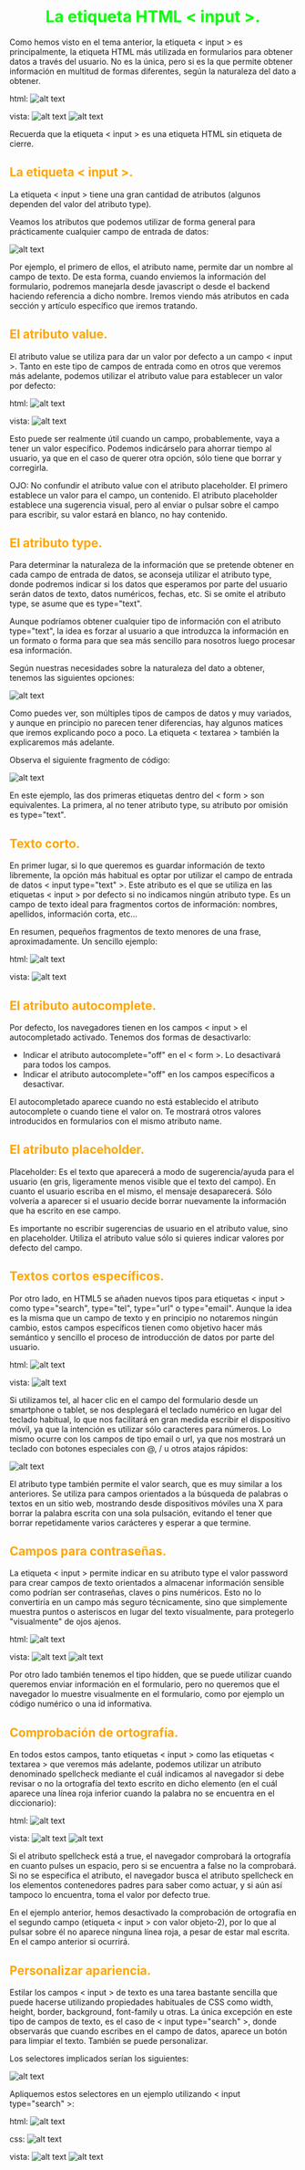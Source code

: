 # <span style="color:lime"><center>La etiqueta HTML < input >.<center></center></span>

Como hemos visto en el tema anterior, la etiqueta < input > es principalmente, la etiqueta HTML más utilizada en formularios para obtener datos a través del usuario. No es la única, pero si es la que permite obtener información en multitud de formas diferentes, según la naturaleza del dato a obtener.

html:
![alt text](./imagenes-la-etiqueta-html-input/image.png)

vista:
![alt text](./imagenes-la-etiqueta-html-input/image-1.png)
![alt text](./imagenes-la-etiqueta-html-input/image-2.png)

Recuerda que la etiqueta < input > es una etiqueta HTML sin etiqueta de cierre.

## <span style="color:orange">La etiqueta < input >.</span>
La etiqueta < input > tiene una gran cantidad de atributos (algunos dependen del valor del atributo type).

Veamos los atributos que podemos utilizar de forma general para prácticamente cualquier campo de entrada de datos:

![alt text](./imagenes-la-etiqueta-html-input/image-3.png)

Por ejemplo, el primero de ellos, el atributo name, permite dar un nombre al campo de texto. De esta forma, cuando enviemos la información del formulario, podremos manejarla desde javascript o desde el backend haciendo referencia a dicho nombre. Iremos viendo más atributos en cada sección y artículo específico que iremos tratando.

## <span style="color:orange">El atributo value.</span>
El atributo value se utiliza para dar un valor por defecto a un campo < input >. Tanto en este tipo de campos de entrada como en otros que veremos más adelante, podemos utilizar el atributo value para establecer un valor por defecto:

html:
![alt text](./imagenes-la-etiqueta-html-input/image-4.png)

vista:
![alt text](./imagenes-la-etiqueta-html-input/image-5.png)

Esto puede ser realmente útil cuando un campo, probablemente, vaya a tener un valor específico. Podemos indicárselo para ahorrar tiempo al usuario, ya que en el caso de querer otra opción, sólo tiene que borrar y corregirla.

OJO: No confundir el atributo value con el atributo placeholder. El primero establece un valor para el campo, un contenido. El atributo placeholder establece una sugerencia visual, pero al enviar o pulsar sobre el campo para escribir, su valor estará en blanco, no hay contenido.

## <span style="color:orange">El atributo type.</span>
Para determinar la naturaleza de la información que se pretende obtener en cada campo de entrada de datos, se aconseja utilizar el atributo type, donde podremos indicar si los datos que esperamos por parte del usuario serán datos de texto, datos numéricos, fechas, etc. Si se omite el atributo type, se asume que es type="text".

Aunque podríamos obtener cualquier tipo de información con el atributo type="text", la idea es forzar al usuario a que introduzca la información en un formato o forma para que sea más sencillo para nosotros luego procesar esa información.

Según nuestras necesidades sobre la naturaleza del dato a obtener, tenemos las siguientes opciones:

![alt text](./imagenes-la-etiqueta-html-input/image-6.png)

Como puedes ver, son múltiples tipos de campos de datos y muy variados, y aunque en principio no parecen tener diferencias, hay algunos matices que iremos explicando poco a poco. La etiqueta < textarea > también la explicaremos más adelante.

Observa el siguiente fragmento de código:

![alt text](./imagenes-la-etiqueta-html-input/image-7.png)

En este ejemplo, las dos primeras etiquetas dentro del < form > son equivalentes. La primera, al no tener atributo type, su atributo por omisión es type="text".

## <span style="color:orange">Texto corto.</span>
En primer lugar, si lo que queremos es guardar información de texto libremente, la opción más habitual es optar por utilizar el campo de entrada de datos < input type="text" >. Este atributo es el que se utiliza en las etiquetas < input > por defecto si no indicamos ningún atributo type. Es un campo de texto ideal para fragmentos cortos de información: nombres, apellidos, información corta, etc...

En resumen, pequeños fragmentos de texto menores de una frase, aproximadamente. Un sencillo ejemplo:

html:
![alt text](./imagenes-la-etiqueta-html-input/image-8.png)

vista:
![alt text](./imagenes-la-etiqueta-html-input/image-9.png)

## <span style="color:orange">El atributo autocomplete.</span>
Por defecto, los navegadores tienen en los campos < input > el autocompletado activado. Tenemos dos formas de desactivarlo:

   - Indicar el atributo autocomplete="off" en el < form >. Lo desactivará para todos los campos.
   - Indicar el atributo autocomplete="off" en los campos específicos a desactivar.

El autocompletado aparece cuando no está establecido el atributo autocomplete o cuando tiene el valor on. Te mostrará otros valores introducidos en formularios con el mismo atributo name.

## <span style="color:orange">El atributo placeholder.</span>
Placeholder: Es el texto que aparecerá a modo de sugerencia/ayuda para el usuario (en gris, ligeramente menos visible que el texto del campo). En cuanto el usuario escriba en el mismo, el mensaje desaparecerá. Sólo volvería a aparecer si el usuario decide borrar nuevamente la información que ha escrito en ese campo.

Es importante no escribir sugerencias de usuario en el atributo value, sino en placeholder. Utiliza el atributo value sólo si quieres indicar valores por defecto del campo.

## <span style="color:orange">Textos cortos específicos.</span>
Por otro lado, en HTML5 se añaden nuevos tipos para etiquetas < input > como type="search", type="tel", type="url" o type="email". Aunque la idea es la misma que un campo de texto y en principio no notaremos ningún cambio, estos campos específicos tienen como objetivo hacer más semántico y sencillo el proceso de introducción de datos por parte del usuario.

html:
![alt text](./imagenes-la-etiqueta-html-input/image-10.png)

vista:
![alt text](./imagenes-la-etiqueta-html-input/image-11.png)

Si utilizamos tel, al hacer clic en el campo del formulario desde un smartphone o tablet, se nos desplegará el teclado numérico en lugar del teclado habitual, lo que nos facilitará en gran medida escribir el dispositivo móvil, ya que la intención es utilizar sólo caracteres para números. Lo mismo ocurre con los campos de tipo email o url, ya que nos mostrará un teclado con botones especiales con @, / u otros atajos rápidos:

![alt text](./imagenes-la-etiqueta-html-input/input-url-tel-email.png)

El atributo type también permite el valor search, que es muy similar a los anteriores. Se utiliza para campos orientados a la búsqueda de palabras o textos en un sitio web, mostrando desde dispositivos móviles una X para borrar la palabra escrita con una sola pulsación, evitando el tener que borrar repetidamente varios carácteres y esperar a que termine.

## <span style="color:orange">Campos para contraseñas.</span>
La etiqueta < input > permite indicar en su atributo type el valor password para crear campos de texto orientados a almacenar información sensible como podrían ser contraseñas, claves o pins numéricos. Esto no lo convertiría en un campo más seguro técnicamente, sino que simplemente muestra puntos o asteriscos en lugar del texto visualmente, para protegerlo "visualmente" de ojos ajenos.

html:
![alt text](./imagenes-la-etiqueta-html-input/image-12.png)

vista:
![alt text](./imagenes-la-etiqueta-html-input/image-13.png)
![alt text](./imagenes-la-etiqueta-html-input/image-14.png)

Por otro lado también tenemos el tipo hidden, que se puede utilizar cuando queremos enviar información en el formulario, pero no queremos que el navegador lo muestre visualmente en el formulario, como por ejemplo un código numérico o una id informativa.

## <span style="color:orange">Comprobación de ortografía.</span>
En todos estos campos, tanto etiquetas < input > como las etiquetas < textarea > que veremos más adelante, podemos utilizar un atributo denominado spellcheck mediante el cuál indicamos al navegador si debe revisar o no la ortografía del texto escrito en dicho elemento (en el cuál aparece una línea roja inferior cuando la palabra no se encuentra en el diccionario):

html:
![alt text](./imagenes-la-etiqueta-html-input/image-15.png)

vista:
![alt text](./imagenes-la-etiqueta-html-input/image-16.png)
![alt text](./imagenes-la-etiqueta-html-input/image-17.png)

Si el atributo spellcheck está a true, el navegador comprobará la ortografía en cuanto pulses un espacio, pero si se encuentra a false no la comprobará. Si no se especifica el atributo, el navegador busca el atributo spellcheck en los elementos contenedores padres para saber como actuar, y si aún así tampoco lo encuentra, toma el valor por defecto true.

En el ejemplo anterior, hemos desactivado la comprobación de ortografía en el segundo campo (etiqueta < input > con valor objeto-2), por lo que al pulsar sobre él no aparece ninguna línea roja, a pesar de estar mal escrita. En el campo anterior si ocurrirá.

## <span style="color:orange">Personalizar apariencia.</span>
Estilar los campos < input > de texto es una tarea bastante sencilla que puede hacerse utilizando propiedades habituales de CSS como width, height, border, background, font-family u otras. La única excepción en este tipo de campos de texto, es el caso de < input type="search" >, donde observarás que cuando escribes en el campo de datos, aparece un botón para limpiar el texto. También se puede personalizar.

Los selectores implicados serían los siguientes:

![alt text](./imagenes-la-etiqueta-html-input/image-18.png)

Apliquemos estos selectores en un ejemplo utilizando <  input type="search" >:

html:
![alt text](./imagenes-la-etiqueta-html-input/image-20.png)

css:
![alt text](./imagenes-la-etiqueta-html-input/image-19.png)

vista:
![alt text](./imagenes-la-etiqueta-html-input/image-21.png)
![alt text](./imagenes-la-etiqueta-html-input/image-22.png)

